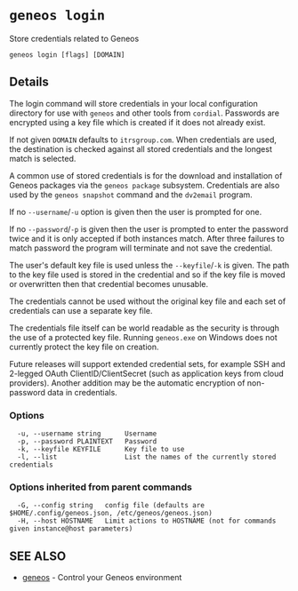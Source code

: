 # `geneos login`

Store credentials related to Geneos

```text
geneos login [flags] [DOMAIN]
```

## Details

The login command will store credentials in your local configuration
directory for use with `geneos` and other tools from `cordial`.
Passwords are encrypted using a key file which is created if it does
not already exist.

If not given `DOMAIN` defaults to `itrsgroup.com`. When
credentials are used, the destination is checked against all stored
credentials and the longest match is selected.

A common use of stored credentials is for the download and
installation of Geneos packages via the `geneos package` subsystem.
Credentials are also used by the `geneos snapshot` command and the
`dv2email` program.

If no `--username`/`-u` option is given then the user is prompted for one.

If no `--password`/`-p` is given then the user is prompted to enter
the password twice and it is only accepted if both instances match.
After three failures to match password the program will terminate and
not save the credential.

The user's default key file is used unless the `--keyfile`/`-k` is
given. The path to the key file used is stored in the credential and
so if the key file is moved or overwritten then that credential
becomes unusable.

The credentials cannot be used without the original key file and each
set of credentials can use a separate key file.

The credentials file itself can be world readable as the security is
through the use of a protected key file. Running `geneos.exe` on
Windows does not currently protect the key file on creation.

Future releases will support extended credential sets, for example
SSH and 2-legged OAuth ClientID/ClientSecret (such as application
keys from cloud providers). Another addition may be the automatic
encryption of non-password data in credentials.

### Options

```text
  -u, --username string      Username
  -p, --password PLAINTEXT   Password
  -k, --keyfile KEYFILE      Key file to use
  -l, --list                 List the names of the currently stored credentials
```

### Options inherited from parent commands

```text
  -G, --config string   config file (defaults are $HOME/.config/geneos.json, /etc/geneos/geneos.json)
  -H, --host HOSTNAME   Limit actions to HOSTNAME (not for commands given instance@host parameters)
```

## SEE ALSO

* [geneos](geneos.md)	 - Control your Geneos environment
